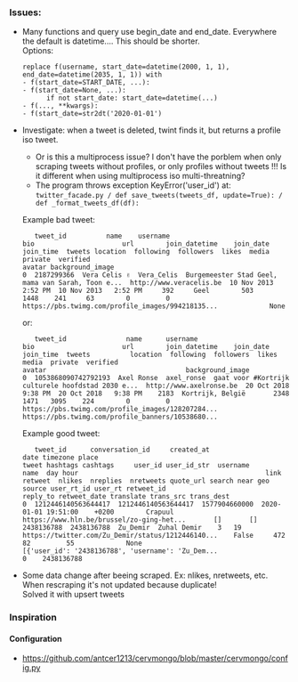 

### Issues:
- Many functions and query use begin_date and end_date. Everywhere the default is datetime.... This should be shorter.  
  Options:  
         
      replace f(username, start_date=datetime(2000, 1, 1), end_date=datetime(2035, 1, 1)) with 
      - f(start_date=START_DATE, ...):
      - f(start_date=None, ...):
            if not start_date: start_date=datetime(...)
      - f(..., **kwargs):
      - f(start_date=str2dt('2020-01-01')

- Investigate: when a tweet is deleted, twint finds it, but returns a profile iso tweet. 
    - Or is this a multiprocess issue? I don't have the porblem when only scraping tweets without profiles, or only profiles without tweets !!!
      Is it different when using multiprocess iso multi-threatning?    
    - The program throws exception  KeyError('user_id') at:   
     `twitter_facade.py / def save_tweets(tweets_df, update=True): / def _format_tweets_df(df):`
        
  Example bad tweet:
  
         tweet_id          name    username                                                bio                      url        join_datetime    join_date join_time  tweets location  following  followers  likes  media  private  verified                                             avatar background_image   
      0  2187299366  Vera Celis ✌  Vera_Celis  Burgemeester Stad Geel, mama van Sarah, Toon e...  http://www.veracelis.be  10 Nov 2013 2:52 PM  10 Nov 2013   2:52 PM     392     Geel        503       1448    241     63        0         0  https://pbs.twimg.com/profile_images/994218135...             None

  or: 
   
         tweet_id               name      username                                                bio                      url        join_datetime    join_date join_time  tweets          location  following  followers  likes  media  private  verified                                             avatar                                   background_image
      0  1053868090742792193  Axel Ronse  axel_ronse  gaat voor #Kortrijk culturele hoofdstad 2030 e...  http://www.axelronse.be  20 Oct 2018 9:38 PM  20 Oct 2018   9:38 PM    2183  Kortrijk, België       2348       1471   3095    224        0         0  https://pbs.twimg.com/profile_images/128207284...  https://pbs.twimg.com/profile_banners/10538680...
  Example good tweet:   
  
         tweet_id      conversation_id     created_at                 date timezone place                                              tweet hashtags cashtags     user_id user_id_str  username         name  day hour                                               link  retweet  nlikes  nreplies  nretweets quote_url search near geo source user_rt_id user_rt retweet_id                                           reply_to retweet_date translate trans_src trans_dest
      0  1212446140563644417  1212446140563644417  1577904660000  2020-01-01 19:51:00    +0200        Crapuul https://www.hln.be/brussel/zo-ging-het...       []       []  2438136788  2438136788  Zu_Demir  Zuhal Demir    3   19  https://twitter.com/Zu_Demir/status/1212446140...    False     472        82         55             None                                                [{'user_id': '2438136788', 'username': 'Zu_Dem...                                            
      0    2438136788



- Some data change after beeing scraped. Ex: nlikes, nretweets, etc. When rescraping it's not updated because duplicate!  
    Solved it with upsert tweets
    
        
    
    
   



### Inspiration
#### Configuration
- https://github.com/antcer1213/cervmongo/blob/master/cervmongo/config.py
